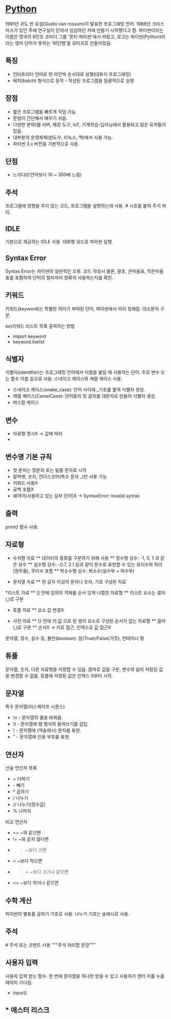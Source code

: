 # [Python](https://github.com/11618nathan/Python) 

1991년 귀도 반 로섬(Guido van rossum)이 발표한 프로그래밍 언어. 1989년 크리스마스가 있던 주에 연구실이 닫혀서 심심하던 차에 만들기 시작했다고 함. 파이썬이라는 이름은 영국의 6인조 코미디 그룹 '몬티 파이썬'에서 따왔고, 로고는 파이썬(Python)이라는 영어 단어가 뜻하는 '비단뱀'을 모티프로 만들어졌음. 

## 특징
* 인터프리터 언어로 한 라인씩 순서대로 실행(대화식 프로그래밍)
* 배치(batch) 형식으로 동작 - 작성된 프로그램을 일괄적으로 실행

## 장점 
* 짧은 프로그램을 빠르게 작업 가능
* 문법이 간단해서 배우기 쉬움.
* 다양한 분야(웹 서버, 해킹 도구, IoT, 기계학습-딥러닝에서 활용되고 많은 유저들이 있음.
* 대부분의 운영체제(윈도우, 리눅스, 맥)에서 사용 가능.
* 파이썬 3.x 버전을 기본적으로 사용.

## 단점
* 느리다(C언어보다 10 ~ 350배 느림)

## 주석

프로그램에 영향을 주지 않는 코드, 프로그램을 설명하는데 사용. # 시호를 붙여 주석 처리.

## IDLE

기본으로 제공하는 IDLE 사용.
대화형 모드로 파이썬 실행.

## Syntax Error

Syntax Error는 파이썬의 일반적인 오류. 
코드 작성시 콜론, 괄호, 큰따옴표, 작은따옴표를 포함하여 단어의 철자까지 정확히 사용하는지를 확인.

## 키워드

키워드(keyword)는 특별한 의미가 부여된 단어, 파이썬에서 미리 정해짐. 대소문자 구분.

ex)키워드 리스트 목록 출력하는 방법
* import keyword
* keyword.kwlist

## 식별자

식별자(identifier)는 프로그래밍 언어에서 이름을 붙일 때 사용하는 단어. 주로 변수 또는 함수 이름 등으로 사용. 스네이크 케이스와 캐멀 케이스 사용.
* 스네이크 케이스(snake_case): 단어 사이에 \_기호를 붙여 식별자 생성.
* 캐멀 케이스(CamelCase): 단어들의 첫 글자를 대문자로 만들어 식별자 생성.
* 파스칼 케이스

## 변수
* 자료형 명시X -> 값에 따라 
* 

## 변수명 기본 규칙 
* 첫 문자는 영문자 또는 밑줄 문자로 시작
* 알파벳, 숫자, 언더스코어(특수 문자 \_)만 사용 가능
* 키워드 사용X
* 공백 포함X
* 예약어(사용하고 있는 일부 단어)X -> SyntaxError: invalid syntax


## 출력

print() 함수 사용.

## 자료형
* 수치형 자료
** 데이터의 종류를 구분하기 위해 사용
** 정수형 상수: -1, 0, 1 과 같은 상수
** 실수형 상수: -0.7, 2.1 등과 같이 분수로 표현할 수 있는 유리수와 파이(원주율), 무리수 포함
** 복소수형 상수: 복소수(실수부 + 허수부)

* 문자열 자료
** 한 글자 이상의 문자나 숫자, 기호 구성된 자료

*리스트 자료
** [] 안에 임의의 객체를 순서 있게 나열한 자료형
** 리스트 요소는 콤마(,)로 구분

* 튜플 자료
** 요소 값 변경X

* 사전 자료
** {} 안에 키:값 으로 된 쌍이 요소로 구성된 순서가 없는 자료형
** 콤마(,)로 구분
** 순서X -> 키로 접근, 인덱스로 값 접근X

문자열, 정수, 실수 등, 불린(boolean): 참(True)/False(거짓), 컨테이너 형

## 튜플

문자열, 숫자, 다른 자료형을  저장할 수 있음. 콤마로 값을 구분, 변수와 달리 저장된 값을 변경할 수 없음. 튜플에 저장된 값은 인덱스 0부터 시작.

## 문자열

특수 문자열(이스케이프 시퀀스) 
* \n - 문자열의 줄을 바꿔줌.
* \t - 문자열에 탭 형식의 들여쓰기를 삽입
* \\ - 문자열에 \(역슬래시) 문자를 표현.
* \" - 문자열에 인용 부호를 표현.

## 연산자

산술 연산자 목록
* \+ 더하기
* \- 빼기
* \* 곱하기
* / 나누기
* // 나누기(정수값)
* % 나머지

비교 연산자
* == ~와 같으면
* != ~와 같지 않다면
* > ~보다 크면
* \< ~보다 작으면
* >= ~보다 크거나 같으면
* \<= ~보다 작거나 같으면

## 수학 계산

파이썬의 별표를 곱하기 기호로 사용.
나누기 기호는 슬래시로 사용.


## 주석
\# 주석 또는 코멘트 사용
\"\"\"주석 처리할 문장\"\"\"

## 사용자 입력
사용자 입력 받는 함수. 한 번에 문자열을 하나만 받을 수 있고 사용자가 엔터 키를 누를 때까지 기다림.
* input()


## * 애스터 리스크

